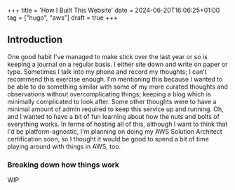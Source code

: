 +++
title = 'How I Built This Website'
date = 2024-06-20T16:06:25+01:00
tag = ["hugo", "aws"]
draft = true
+++

## Introduction

One good habit I've managed to make stick over the last year or so is keeping a journal on a regular basis.  I either site down and write on paper or type. Sometimes I talk into my phone and record my thoughts;  I can't recommend this exercise enough.  I'm mentioning this because I wanted to be able to do something similar with some of my more curated thoughts and observations without overcomplicating things; keeping a blog which is minimally complicated to look after.  Some other thoughts were to have a minimal amount of admin required to keep this service up and running. Oh, and I wanted to have a bit of fun learning about how the nuts and bolts of everything works.  In terms of hosting all of this, although I want to think that I'd be platform-agnostic, I'm planning on doing my AWS Solution Architect certification soon, so I thought it would be good to spend a bit of time playing around with things in AWS, too.

### Breaking down how things work

WIP